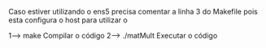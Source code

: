 Caso estiver utilizando o ens5 precisa comentar a linha 3 do Makefile pois esta configura 
o host para utilizar o 

1--> make           Compilar o código
2--> ./matMult      Executar o código